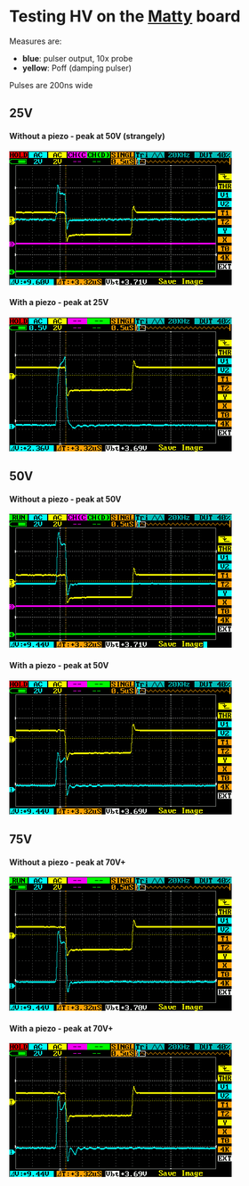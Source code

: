 # Testing HV on the [Matty](/matty/) board

Measures are:

* __blue__: pulser output, 10x probe
* __yellow__: Poff (damping pulser)

Pulses are 200ns wide

## 25V

#### Without a piezo - peak at 50V (strangely)

![](/matty/images/hv/PonPoff_test/25V_NoPiezo.png)

#### With a piezo - peak at 25V

![](/matty/images/hv/PonPoff_test/25V_Piezo.png)

## 50V

#### Without a piezo - peak at 50V

![](/matty/images/hv/PonPoff_test/50V_NoPiezo.png)

#### With a piezo - peak at 50V

![](/matty/images/hv/PonPoff_test/50V_Piezo.png)

## 75V

#### Without a piezo  - peak at 70V+

![](/matty/images/hv/PonPoff_test/75V_NoPiezo.png)

#### With a piezo - peak at 70V+

![](/matty/images/hv/PonPoff_test/75V_Piezo.png)


